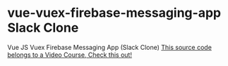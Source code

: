 # vue-vuex-firebase-messaging-app Slack Clone
Vue JS Vuex Firebase Messaging App (Slack Clone)
<a href="https://www.udemy.com/vue-vuex-firebase/?couponCode=VVFBASE">This source code belongs to a Video Course, Check this out!</a>
